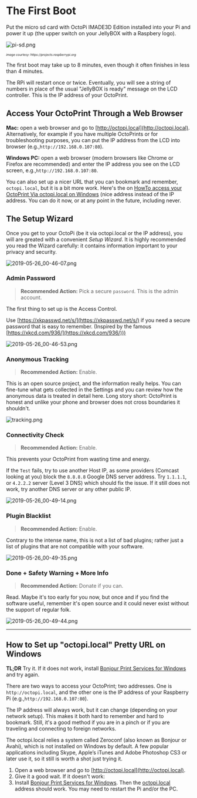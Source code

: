 # The First Boot

Put the micro sd card with OctoPi IMADE3D Edition installed into your Pi and power it up (the upper switch on your JellyBOX with a Raspbery logo).

![pi-sd.png](/assets/pi-sd.jpg)
<div style="font-size:60%; font-style:italic;">image courtesy: https://projects.raspberrypi.org</div>

The first boot may take up to 8 minutes, even though it often finishes in less than 4 minutes.

The RPi will restart once or twice. Eventually, you will see a string of numbers in place of the usual "JellyBOX is ready" message on the LCD controller. This is the IP address of your OctoPrint.

## Access Your OctoPrint Through a Web Browser

**Mac:** open a web browser and go to [http://octopi.local](http://octopi.local). Alternatively, for example if you have multiple OctoPrints or for troubleshooting purposes, you can put the IP address from the LCD into browser (e.g.,`http://192.168.0.107:80`).

**Windows PC:** open a web browser (modern browsers like Chrome or Firefox are recommended) and enter the IP address you see on the LCD screen, e.g.,`http://192.168.0.107:80`.

You can also set up a nicer URL that you can bookmark and remember, `octopi.local`, but it is a bit more work. Here's the on [HowTo access your OctoPrint Via octopi.local on Windows](#how-to-set-up-octopilocal-pretty-url-on-windows) (nice address instead of the IP address. You can do it now, or at any point in the future, including never.

## The Setup Wizard

Once you get to your OctoPi (be it via octopi.local or the IP address), you will are greated with a convenient _Setup Wizard_. It is highly recommended you read the Wizard carefully: it contains information important to your privacy and security.

![2019-05-26_00-46-07.png](/assets/2019-05-26_00-46-07.jpg)

### Admin Password

> **Recommended Action:** Pick a secure `password`. This is the admin account.

The first thing to set up is the Access Control.

Use [https://xkpasswd.net/s/](https://xkpasswd.net/s/) if you need a secure password that is easy to remember. (Inspired by the famous [https://xkcd.com/936/](https://xkcd.com/936/)))

![2019-05-26_00-46-53.png](/assets/2019-05-26_00-46-53.jpg)

### Anonymous Tracking

> **Recommended Action:** Enable.

This is an open source project, and the information really helps. You can fine-tune what gets collected in the Settings and you can review how the anonymous data is treated in detail here. Long story short: OctoPrint is honest and unlike your phone and browser does not cross boundaries it shouldn't.

![tracking.png](/assets/tracking.png)

### Connectivity Check

> **Recommended Action:** Enable.

This prevents your OctoPrint from wasting time and energy.

If the `Test` fails, try to use another Host IP, as some providers (Comcast looking at you) block the `8.8.8.8` Google DNS server address. Try `1.1.1.1`, or `4.2.2.2` server (Level 3 DNS) which should fix the issue. If it still does not work, try another DNS server or any other public IP.

![2019-05-26_00-49-14.png](/assets/2019-05-26_00-49-14.jpg)

### Plugin Blacklist

> **Recommended Action:** Enable.

Contrary to the intense name, this is not a list of bad plugins; rather just a list of plugins that are not compatible with your software.

![2019-05-26_00-49-35.png](/assets/2019-05-26_00-49-35.jpg)

### Done + Safety Warning + More Info

> **Recommended Action:** Donate if you can.

Read. Maybe it's too early for you now, but once and if you find the software useful, remember it's open source and it could never exist without the support of regular folk.

![2019-05-26_00-49-44.png](/assets/2019-05-26_00-49-44.jpg)

---

## How to Set up "octopi.local" Pretty URL on Windows

**TL;DR** Try it. If it does not work, install [Bonjour Print Services for Windows](https://support.apple.com/kb/DL999?locale=en_US) and try again.

There are two ways to access your OctoPrint; two addresses. One is `http://octopi.local`, and the other one is the IP address of your Raspberry Pi (e.g.,`http://192.168.0.107:80`).

The IP address will always work, but it can change (depending on your network setup). This makes it both hard to remember and hard to bookmark. Still, it's a good method if you are in a pinch or if you are traveling and connecting to foreign networks.

The octopi.local relies a system called Zeroconf (also known as Bonjour or Avahi), which is not installed on Windows by default. A few popular applications including Skype, Apple’s iTunes and Adobe Photoshop CS3 or later use it, so it still is worth a shot just trying it.

1. Open a web browser and go to [http://octopi.local](http://octopi.local).
2. Give it a good wait. If it doesn't work:
3. Install [Bonjour Print Services for Windows](https://support.apple.com/kb/DL999?locale=en_US). Then the [octopi.local](http://octopi.local) address should work. You may need to restart the Pi and/or the PC.

<span></span>